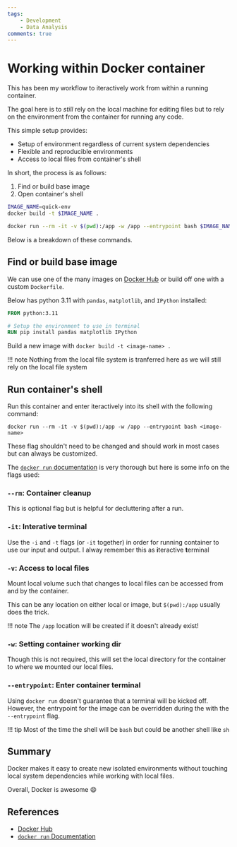 ```yaml
---
tags: 
    - Development
    - Data Analysis
comments: true
---
```

# Working within Docker container

This has been my workflow to iteractively work from within a running container. 

The goal here is to *still* rely on the local machine for editing files but to rely on the environment from the container for running any code. 

This simple setup provides: 

- Setup of environment regardless of current system dependencies
- Flexible and reproducible environments
- Access to local files from container's shell 

In short, the process is as follows: 

1. Find or build base image
2. Open container's shell 

```bash 
IMAGE_NAME=quick-env 
docker build -t $IMAGE_NAME . 

docker run --rm -it -v $(pwd):/app -w /app --entrypoint bash $IMAGE_NAME
```

Below is a breakdown of these commands. 

## Find or build base image

We can use one of the many images on [Docker Hub](https://hub.docker.com/search?q=) or build off one with a custom `Dockerfile`. 

Below has python 3.11 with `pandas`, `matplotlib`, and `IPython`  installed: 

```Dockerfile title="Dockerfile"
FROM python:3.11

# Setup the environment to use in terminal
RUN pip install pandas matplotlib IPython
```

Build a new image with `docker build -t <image-name> .`

!!! note 
    Nothing from the local file system is tranferred here as we will still rely on the local file system

## Run container's shell

Run this container and enter iteractively into its shell with the following command: 

`docker run --rm -it -v $(pwd):/app -w /app --entrypoint bash <image-name>`

These flag shouldn't need to be changed and should work in most cases but can always be customized. 

The [`docker run` documentation](https://docs.docker.com/engine/reference/commandline/run/) is very thorough but here is some info on the flags used: 

### `--rm`: Container cleanup

This is optional flag but is helpful for decluttering after a run.

### `-it`: Interative terminal

Use the `-i` and `-t` flags (or `-it` together) in order for running container to use our input and output. 
I alway remember this as **i**teractive **t**erminal

### `-v`: Access to local files

Mount local volume such that changes to local files can be accessed from and by the container. 

This can be any location on either local or image, but `$(pwd):/app` usually does the trick.

!!! note
    The `/app` location will be created if it doesn't already exist!

### `-w`: Setting container working dir

Though this is not required, this will set the local directory for the container to where we mounted our local files. 

### `--entrypoint`: Enter container terminal

Using `docker run` doesn't guarantee that a terminal will be kicked off. However, the entrypoint for the image can be overridden during the with the `--entrypoint` flag. 

!!! tip 
    Most of the time the shell will be `bash` but could be another shell like `sh`

## Summary

Docker makes it easy to create new isolated environments without touching local system dependencies while working with local files.

Overall, Docker is awesome :smile:

## References 

- [Docker Hub](https://hub.docker.com/search?q=)
- [`docker run` Documentation](https://docs.docker.com/engine/reference/commandline/run/)
